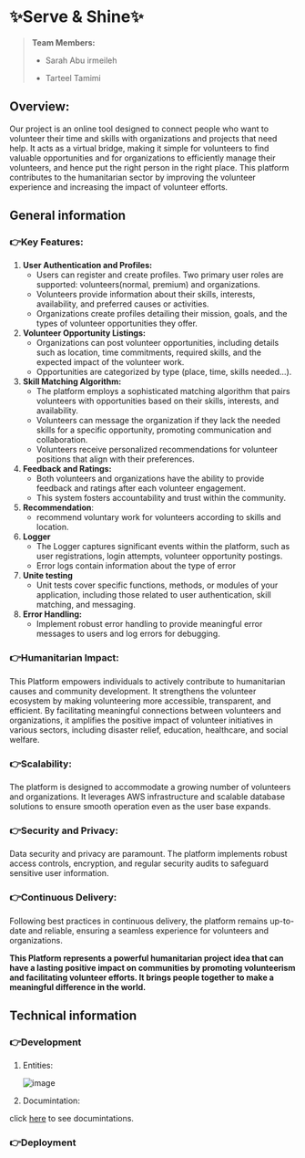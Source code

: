 # ✨Serve & Shine✨

> **Team Members:**
>
> + Sarah Abu irmeileh
>
> + Tarteel Tamimi

## **Overview:**

Our project is an online tool designed to connect people who want to volunteer their time and skills with organizations and projects that need help. It acts as a virtual bridge, making it simple for volunteers to find valuable opportunities and for organizations to efficiently manage their volunteers, and hence put the right person in the right place. This platform contributes to the humanitarian sector by improving the volunteer experience and increasing the impact of volunteer efforts.

## General information

### 👉Key Features:

1. **User Authentication and Profiles:**
    - Users can register and create profiles. Two primary user roles are supported: volunteers(normal, premium) and organizations.
    - Volunteers provide information about their skills, interests, availability, and preferred causes or activities.
    - Organizations create profiles detailing their mission, goals, and the types of volunteer opportunities they offer.
2. **Volunteer Opportunity Listings:**
    - Organizations can post volunteer opportunities, including details such as location, time commitments, required skills, and the expected impact of the volunteer work.
    - Opportunities are categorized by type (place, time, skills needed…).
3. **Skill Matching Algorithm:**
    - The platform employs a sophisticated matching algorithm that pairs volunteers with opportunities based on their skills, interests, and availability.
    - Volunteers can message the organization if they lack the needed skills for a specific opportunity, promoting communication and collaboration.
    - Volunteers receive personalized recommendations for volunteer positions that align with their preferences.
5. **Feedback and Ratings:**
    - Both volunteers and organizations have the ability to provide feedback and ratings after each volunteer engagement.
    - This system fosters accountability and trust within the community.
6. **Recommendation**: 
    - recommend voluntary work for volunteers according to skills and location.
7. **Logger**
    - The Logger captures significant events within the platform, such as user registrations, login attempts, volunteer opportunity postings.
    - Error logs contain information about the type of error
8. **Unite testing**
    - Unit tests cover specific functions, methods, or modules of your application, including those related to user authentication, skill matching, and messaging.
9. **Error Handling:** 
    - Implement robust error handling to provide meaningful error messages to users and log errors for debugging.

### 👉Humanitarian Impact:

This  Platform empowers individuals to actively contribute to humanitarian causes and community development. It strengthens the volunteer ecosystem by making volunteering more accessible, transparent, and efficient. By facilitating meaningful connections between volunteers and organizations, it amplifies the positive impact of volunteer initiatives in various sectors, including disaster relief, education, healthcare, and social welfare.

### 👉Scalability:

The platform is designed to accommodate a growing number of volunteers and organizations. It leverages AWS infrastructure and scalable database solutions to ensure smooth operation even as the user base expands.

### 👉Security and Privacy:

Data security and privacy are paramount. The platform implements robust access controls, encryption, and regular security audits to safeguard sensitive user information.

### 👉Continuous Delivery:

Following best practices in continuous delivery, the platform remains up-to-date and reliable, ensuring a seamless experience for volunteers and organizations.

**This Platform represents a powerful humanitarian project idea that can have a lasting positive impact on communities by promoting volunteerism and facilitating volunteer efforts. It brings people together to make a meaningful difference in the world.**


## Technical information
### 👉Development
1. Entities:

   ![image](https://github.com/SarahAbuirmeileh/Serve-and-Shine/assets/127000629/d31ff035-c662-4454-868d-7cb7e37de76b)

2. Documintation:

  click [here](http://localhost:3000/api-docs/) to see documintations.

### 👉Deployment
   


